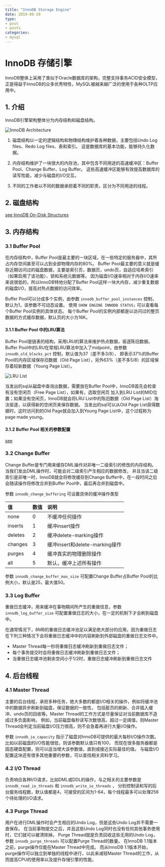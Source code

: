 ```yaml
---
title: "InnoDB Storage Engine"
date: 2019-08-29
type:
- post
- posts
categories:
- mysql
---
```


# InnoDB 存储引擎

InnoDB整体上采用了类似于Oracle数据库的架构，完整支持事务ACID安全模型，正是得益于InnoDB的众多优秀特性，MySQL被越来越广泛的使用于各种OLTP应用中。

## 1. 介绍

InnoDB引擎架构整体分为内存结构和磁盘结构。

![InnoDB Architecture](/images/mysql/innodb_arch.png)

1. 磁盘结构以一定的逻辑结构和物理结构维护着各种数据，主要包括Undo Log files、Redo Log files、表和索引。
   这是数据库的基本功能，能够持久化数据。

2. 内存结构维护了一块很大的内存池，其中包含不同用途的高速缓冲区：Buffer Pool、Change Buffer、Log Buffer。
   这些高速缓冲区能够有效提高数据库的读写性能，减少与磁盘的I/O交互。

3. 不同的工作者以不同的数据承担着不同的职责，区分为不同用途的线程。

## 2. 磁盘结构

[see InnoDB On-Disk Structures](https://wengxk.netlify.com/2019/note03/)

## 3. 内存结构

### 3.1 Buffer Pool

在内存结构中，Buffer Pool是最主要的一块区域，在一些特定的服务器中，其所占内存空间甚至可以占到全部物理内存的80%。
Buffer Pool最主要的意义就是缓存近期访问过的磁盘数据，主要是索引页，数据页，undo页，自适应哈希索引（如果启用了该功能）、锁和系统元数据等。
因为磁盘I/O速率相对于内存I/O速率来说很低的，所以InnoDB特地分配了Buffer Pool这样一块大内存，减少重复数据的磁盘I/O，提高对热点数据的访问效率。

Buffer Pool可以分成多个实例，由参数 `innodb_buffer_pool_instances` 控制，默认为1，该参数不可动态设置。
使用 `SHOW ENGINE INNODB STATUS;` 可以查看每个Buffer Pool实例的具体状态。
每个Buffer Pool的实例内部都是以访问过的整页数据的方式缓存数据，默认页的大小为16K。

#### 3.1.1 Buffer Pool 中的LRU算法

 Buffer Pool是链表的结构，采用LRU的算法来维护热点数据，驱逐陈旧数据。Buffer Pool中的LRU在常规LRU算法中加入了midpoint，由参数 `innodb_old_blocks_pct` 控制，默认值为37（差不多3/8），
 即表示37%的Buffer Pool的内存区域保存旧数据（Old  Page List），另外63%（差不多5/8）的区域保存着较新数据（Young Page List）。

![LRU List](/images/mysql/innodb_buffer_pool_lru.png)

 当发出的sql从磁盘中查询出数据，需要放在Buffer Pool中，InnoDB首先会检查有没有空闲页（Free Page List），如果有，选取空闲页
 加入到LRU List的MID位置；如果没有空闲页，InnoDB就会将LRU List中的陈旧数据（Old  Page List）淘汰驱逐，以获得新的空闲页来保存数据。
 当发出的sql可以从Old  Page List获得数据时，这时访问到的Old  Page就会加入到Young Page List中，这个过程称为page made young。

#### 3.1.2 Buffer Pool 相关的参数配置

[see](https://dev.mysql.com/doc/refman/8.0/en/innodb-buffer-pool.html)

### 3.2 Change Buffer

Change Buffer是专门用来缓存DML操作对非唯一二级索引的修改的内存结构。当我们发出DML操作时，可能会对二级索引产生相应的数据修改，
并且当该二级索引是非唯一时，InnoDB就会将修改缓存到Change Buffer中，在一段时间之后会随读操作将修改合并到Buffer Pool中，最后再合并到磁盘中。

参数 `innodb_change_buffering` 可设置具体的缓冲操作类型

|值|数值|说明|
|:---|:---|:---|
|none|0|不缓冲任何操作|
|inserts|1|缓冲insert操作|
|deletes|2|缓冲delete-marking操作|
|changes|3|缓冲insert和delete-marking操作|
|purges|4|缓冲真实的物理删除操作|
|all|5|默认，缓冲上述所有操作|

参数 `innodb_change_buffer_max_size` 可配置Change Buffer占Buffer Pool的比例大小，默认是25，最大值50。

### 3.3 Log Buffer

重做日志缓冲，用来缓冲在事物期间所产生的重做信息，参数 `innodb_log_buffer_size` 可配置重做日志的大小，在一定的机制下才会刷到磁盘中。

在通常情况下，8MB的重做日志缓冲池足以满足绝大部分的应用，因为重做日志在下列三种情况下会将重做日志缓冲中的内容刷新到外部磁盘的重做日志文件中。

- Master Thread每一秒将重做日志缓冲刷新到重做日志文件；
- 每个事务提交时会将重做日志缓冲刷新到重做日志文件；
- 当重做日志缓冲池剩余空间小于1/2时，重做日志缓冲刷新到重做日志文件

## 4. 后台线程

### 4.1 Master Thread

主要的后台线程，承担多种任务，绝大多数的都是I/O相关的操作，例如将缓冲池中的数据异步刷新到磁盘，保证数据的一致性，
包括脏页的刷新、合并插入缓冲、undo页的回收等。Master Thread的工作方式是尽量保证对当前数据库不造成过多负面影响，
例如，当前磁盘每秒读写次数很高，超过一定阈值，则Master Thread会判定当前磁盘I/O压力很高，则不会急着再进行大量I/O操作。

参数 `innodb_io_capacity` 指示了磁盘对InnoDB可提供的最大每秒I/O操作次数。比如以前磁盘的I/O性能很低，则该参数默认值只有100，
而现在很多服务器都是固态硬盘配置，则可以适当增大该参数值，直到或接近实际最佳的值。
与磁盘I/O配置这块还有很多其他重要的参数，可以查找相关资料学习。

### 4.2 I/O Thread

负责响应各种I/O请求，比如DML或DDL的操作，与之相关的主要参数是 `innodb_read_io_threads` 和 `innodb_write_io_threads` ，
分别控制读和写的后台服务线程数，默认值都是4，可接受的区间为1-64，每个线程最多可以处理256个待处理的I/O请求。

### 4.3 Purge Thread

用户在进行DML操作时会产生相应的Undo Log，但是这些Undo Log并不需要一直保存。
在当前事物提交之后，并且这些Undo Log同时也没有任何其他事务使用时，它们就可以被清除掉。
Purge Thread就是负责回收这些无用的Undo Log，参数 `innodb_purge_threads` 可以配置Purge Thread的数量。
在InnoDB 1.1版本之前，purge操作仅能在Master Thread中完成。
而从InnoDB 1.1版本开始，purge操作可以独立到单独的线程中进行，以此来减轻Master Thread的工作，从而提高CPU的使用率以及提升存储引擎的性能。
